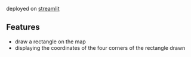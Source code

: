 deployed on [streamlit](https://streamy-map.streamlit.app)

## Features
- draw a rectangle on the map
- displaying the coordinates of the four corners of the rectangle drawn
